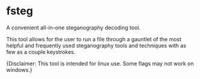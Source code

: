 # fsteg
A convenient all-in-one steganography decoding tool.

This tool allows for the user to run a file through a gauntlet of the most helpful and 
frequently used steganography tools and techniques with as few as a couple keystrokes.

{Disclaimer: This tool is intended for linux use.  Some flags may not work on windows.}
